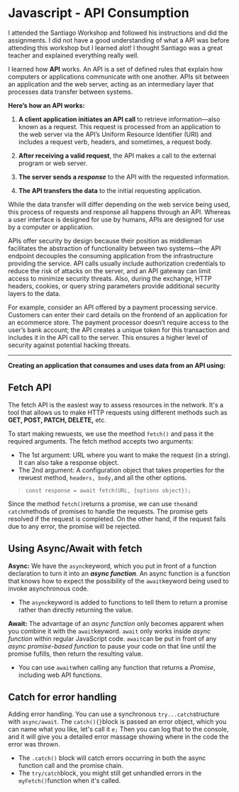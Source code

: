 # Javascript - API Consumption

I attended the Santiago Workshop and followed his instructions and did the assignments. I did not have a good understanding of what a API was before
attending this workshop but I learned alot! I thought Santiago was a great teacher and explained everything really well.

I learned how **API** works. An API is a set of defined rules that explain how computers or applications communicate with one another. APIs sit between an application and the web server, 
acting as an intermediary layer that processes data transfer between systems.

**Here’s how an API works:**
1. **A client application initiates an API call** to retrieve information—also known as a request. 
This request is processed from an application to the web server via the API’s Uniform Resource Identifier (URI) and includes a request verb, 
headers, and sometimes, a request body.

2. **After receiving a valid request**, the API makes a call to the external program or web server.

3. **The server sends a _response_** to the API with the requested information.

4. **The API transfers the data** to the initial requesting application.

While the data transfer will differ depending on the web service being used, this process of requests and response all happens through an API. 
Whereas a user interface is designed for use by humans, APIs are designed for use by a computer or application.

APIs offer security by design because their position as middleman facilitates the abstraction of functionality between two systems—the API 
endpoint decouples the consuming application from the infrastructure providing the service. 
API calls usually include authorization credentials to reduce the risk of attacks on the server, and an API gateway can limit access to minimize security threats. 
Also, during the exchange, HTTP headers, cookies, or query string parameters provide additional security layers to the data.

For example, consider an API offered by a payment processing service. Customers can enter their card details on the frontend of an application for an ecommerce store.
The payment processor doesn’t require access to the user’s bank account; the API creates a unique token for this transaction and includes it in the API call to the server. 
This ensures a higher level of security against potential hacking threats.
 
---------------------------------------------------------------------------------
**Creating an application that consumes and uses data from an API using:** 

## **Fetch API**

The fetch API is the easiest way to assess resources in the network. It's a tool that allows us to make HTTP requests using different methods such as **GET, POST, PATCH, DELETE,** etc. 

To start making rewuests, we use the meethod ```fetch()``` and pass it the required arguments. The fetch method accepts two arguments:
- The 1st argument: URL where you want to make the request (in a string). It can also take a response object.
- The 2nd argument: A configuration object that takes properties for the rewuest method, ```headers, body,```and all the other options.
> ```const response = await fetch(URL, {options object});```

Since the method ```fetch()```returns a promise, we can use ```then```and ```catch```methods of promises to handle the requests. The promise gets resolved if the request is completed. On the other hand, if the request fails due to any error, the promise will be rejected.

## **Using Async/Await with fetch**

**Async:** We have the ```async```keyword, which you put in front of a function declaration to turn it into an ***async function***. An async function is a function that knows how to expect the possibility of the ```await```keyword being used to invoke asynchronous code.
- The ```async```keyword is added to functions to tell them to return a promise rather than directly returning the value.

**Await:** The advantage of an *async function* only becomes apparent when you combine it with the ```await```keyword. ```await``` only works inside *async function* within regular JavaScript code. ```await```can be put in front of any *async promise-based function* to 
pause your code on that line until the promise fufills, then return the resulting value. 
- You can use ```await```when calling any function that returns a *Promise*, including web API functions.

## **Catch for error handling**

Adding error handling. You can use a synchronous ```try...catch```structure with ```async/await```. The ```catch(){}```block is passed an error object, which you can name what you like, let's call it ```e;``` Then you can log that to the console, 
and it will give you a detailed error massage showing where in the code the error was thrown.
- The ```.catch()``` block will catch errors occurring in both the async function call and the promise chain.
- The ```try/catch```block, you might still get unhandled errors in the ```myFetch()```function when it's called.



